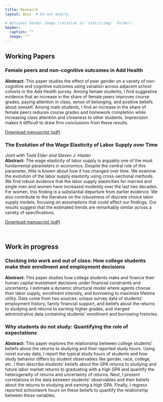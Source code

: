 ```yaml
---
title: Research
layout: docs  # Do not modify.

# Optional header image (relative to `static/img/` folder).
header:
  caption: ""
  image: ""
---
```


## Working Papers

### Female peers and non-cognitive outcomes in Add Health
**Abstract:** This paper studies the effect of peer gender on a variety of non-cognitive and cognitive outcomes using variation across adjacent school cohorts in the Add Health survey. Among female students, I find suggestive evidence that an increase in the share of female peers improves course grades, paying attention in class, sense of belonging, and positive beliefs about oneself. Among male students, I find an increase in the share of female peers reduces course grades and homework completion while increasing class attention and closeness to other students. Imprecision makes it difficult to draw firm conclusions from these results. 

[Download manuscript (pdf)](/drafts/peereffects)

### The Evolution of the Wage Elasticity of Labor Supply over Time 
*Joint with Todd Elder and Steven J. Haider*  
**Abstract:** The wage elasticity of labor supply is arguably one of the most fundamental parameters in economics.  Despite the central role of this parameter, little is known about how it has changed over time.  We examine the evolution of the labor supply elasticity using cross-sectional methods.  We find robust evidence that the labor supply elasticities for married and single men and women have increased modestly over the last two decades.  For women, this finding is a substantial departure from earlier evidence.  We also contribute to the literature on the robustness of discrete choice labor supply models, focusing on assumptions that could affect our findings.  Our results suggest that the estimated trends are remarkably similar across a variety of specifications.

[Download manuscript (pdf)](/drafts/elasticityovertime)

&nbsp;  

## Work in progress

### Clocking into work and out of class: How college students make their enrollment and employment decisions
**Abstract:** This paper studies how college students make and finance their human capital investment decisions under financial constraints and uncertainty. I estimate a dynamic structural model where agents choose their labor supply, enrollment intensity, and borrowing to maximize lifetime utility. Data come from two sources: unique survey data of students' employment history, family financial support, and beliefs about the returns to studying and returns to earning higher grades, and merged administrative data containing students' enrollment and borrowing histories. 

### Why students do not study: Quantifying the role of expectations
**Abstract:** This paper explores the relationship between college students’ beliefs about the returns to studying and their reported study hours. Using novel survey data, I report the typical study hours of students and how study behavior differs by student observables like gender, race, college, etc. I then describe students’ beliefs about the GPA returns to studying and future labor market returns to graduating with a high GPA and quantify the heterogeneity of returns and uncertainty of returns. Next, I present correlations in the data between students’ observables and their beliefs about the returns to studying and earning a high GPA. Finally, I regress reported schoolwork hours on these beliefs to quantify the relationship between these variables.

